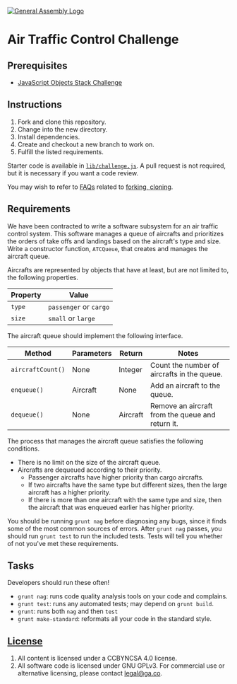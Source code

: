 [![General Assembly Logo](https://camo.githubusercontent.com/1a91b05b8f4d44b5bbfb83abac2b0996d8e26c92/687474703a2f2f692e696d6775722e636f6d2f6b6538555354712e706e67)](https://generalassemb.ly/education/web-development-immersive)

# Air Traffic Control Challenge

## Prerequisites

-   [JavaScript Objects Stack Challenge](https://git.generalassemb.ly/ga-wdi-boston/js-objects-stack-challenge)

## Instructions

1.  Fork and clone this repository.
1.  Change into the new directory.
1.  Install dependencies.
1.  Create and checkout a new branch to work on.
1.  Fulfill the listed requirements.

Starter code is available in [`lib/challenge.js`](lib/challenge.js). A pull
request is not required, but it is necessary if you want a code review.

You may wish to refer to [FAQs](https://git.generalassemb.ly/ga-wdi-boston/meta/wiki)
related to [forking,
cloning](https://git.generalassemb.ly/ga-wdi-boston/meta/wiki/ForkAndClone).

## Requirements

We have been contracted to write a software subsystem for an air traffic control
system. This software manages a queue of aircrafts and prioritizes the orders of
take offs and landings based on the aircraft's type and size. Write a
constructor function, `ATCQueue`, that creates and manages the aircraft queue.

Aircrafts are represented by objects that have at least, but are not limited to,
the following properties.

| Property | Value |
| - | - |
| `type` | `passenger` or `cargo` |
| `size` | `small` or `large` |

The aircraft queue should implement the following interface.

| Method | Parameters | Return | Notes |
| - | - | - | - |
| `aircraftCount()` | None | Integer | Count the number of aircrafts in the queue. |
| `enqueue()` | Aircraft | None | Add an aircraft to the queue. |
| `dequeue()` | None | Aircraft | Remove an aircraft from the queue and return it. |

The process that manages the aircraft queue satisfies the following conditions.
-   There is no limit on the size of the aircraft queue.
-   Aircrafts are dequeued according to their priority.
    -   Passenger aircrafts have higher priority than cargo aircrafts.
    -   If two aircrafts have the same type but different sizes, then the large
        aircraft has a higher priority.
    -   If there is more than one aircraft with the same type and size, then the
        aircraft that was enqueued earlier has higher priority.

You should be running `grunt nag` before diagnosing any bugs, since it finds
some of the most common sources of errors. After `grunt nag` passes, you should
run `grunt test` to run the included tests. Tests will tell you whether of not
you've met these requirements.

## Tasks

Developers should run these often!

-   `grunt nag`: runs code quality analysis tools on your code
    and complains.
-   `grunt test`: runs any automated tests; may depend on `grunt build`.
-   `grunt`: runs both `nag` and then `test`
-   `grunt make-standard`: reformats all your code in the standard style.

## [License](LICENSE)

1.  All content is licensed under a CC­BY­NC­SA 4.0 license.
1.  All software code is licensed under GNU GPLv3. For commercial use or
    alternative licensing, please contact legal@ga.co.

